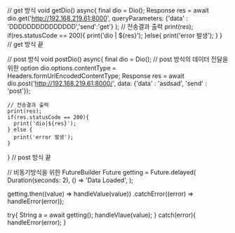 // get 방식
void getDio() async{
    final dio = Dio();
    Response res = await dio.get('http://192.168.219.61:8000',
        queryParameters: {'data' : 'DDDDDDDDDDDDDDD','send':'get'}
    );
    // 전송결과 출력
    print(res);
    if(res.statusCode == 200){
      print('dio | ${res}');
    }else{
      print('error 발생');
    }
  }
  // get 방식 끝


 // post 방식
  void postDio() async{
    final dio = Dio();
    // post 방식의 데이터 전달을 위한 option
    dio.options.contentType = Headers.formUrlEncodedContentType;
    Response res = await dio.post('http://192.168.219.61:8000/',
        data: {'data' : 'asdsad', 'send' : 'post'});

    // 전송결과 출력
    print(res);
    if(res.statusCode == 200){
      print('dio|${res}');
    } else {
      print('error 발생');
    }
  }
  // post 방식 끝




// 비동기방식을 위한 FutureBuilder
Future<String> getting = Future<String>.delayed(
Duration(seconds: 2),
() => 'Data Loaded',
);

getting.then((value) => handleValue(value))
.catchError((error) => handleError(error));

try{
String a = await getting();
handleVlaue(value);
} catch(error){
handleError(error);
}